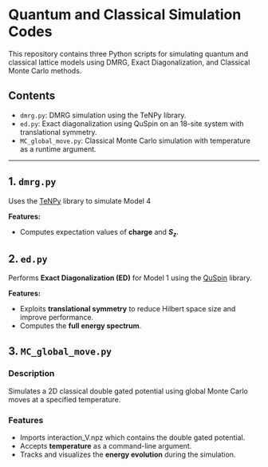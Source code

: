 # Quantum and Classical Simulation Codes

This repository contains three Python scripts for simulating quantum and classical lattice models using DMRG, Exact Diagonalization, and Classical Monte Carlo methods.

## Contents

- `dmrg.py`: DMRG simulation using the TeNPy library.
- `ed.py`: Exact diagonalization using QuSpin on an 18-site system with translational symmetry.
- `MC_global_move.py`: Classical Monte Carlo simulation with temperature as a runtime argument.

---

## 1. `dmrg.py`

Uses the [TeNPy](https://github.com/tenpy/tenpy) library to simulate Model 4

**Features:**
- Computes expectation values of **charge** and **$S_z$**.


## 2. `ed.py`

Performs **Exact Diagonalization (ED)** for Model 1 using the [QuSpin](https://github.com/weinbe58/QuSpin) library.

**Features:**
- Exploits **translational symmetry** to reduce Hilbert space size and improve performance.
- Computes the **full energy spectrum**.



## 3. `MC_global_move.py`

### Description

Simulates a 2D classical double gated potential using global Monte Carlo moves at a specified temperature.

### Features

- Imports interaction_V.npz which contains the double gated potential. 
- Accepts **temperature** as a command-line argument.
- Tracks and visualizes the **energy evolution** during the simulation.
